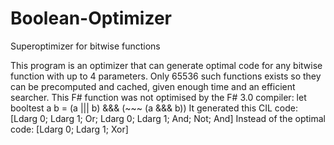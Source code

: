 # Boolean-Optimizer
Superoptimizer for bitwise functions

This program is an optimizer that can generate optimal code
for any bitwise function with up to 4 parameters.
Only 65536 such functions exists so they can be precomputed
and cached, given enough time and an efficient searcher.
This F# function was not optimised by the F# 3.0 compiler:
 let booltest a b  = (a ||| b) &&& (~~~ (a &&& b))
It generated this CIL code:
 [Ldarg 0; Ldarg 1; Or; Ldarg 0; Ldarg 1; And; Not; And]
Instead of the optimal code:
 [Ldarg 0; Ldarg 1; Xor]


